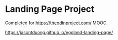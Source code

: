 # Landing Page Project
Completed for https://theodinproject.com/ MOOC.

https://jasontduong.github.io/eggland-landing-page/
